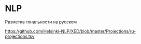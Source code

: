 # NLP



Разметка тональности на русском

https://github.com/Helsinki-NLP/XED/blob/master/Projections/ru-projections.tsv

